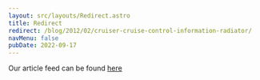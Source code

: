 ```yaml
---
layout: src/layouts/Redirect.astro
title: Redirect
redirect: /blog/2012/02/cruiser-cruise-control-information-radiator/
navMenu: false
pubDate: 2022-09-17
---
```

<div>
Our article feed can be found <a href="/blog/2012/02/cruiser-cruise-control-information-radiator/">here</a>
</div>
